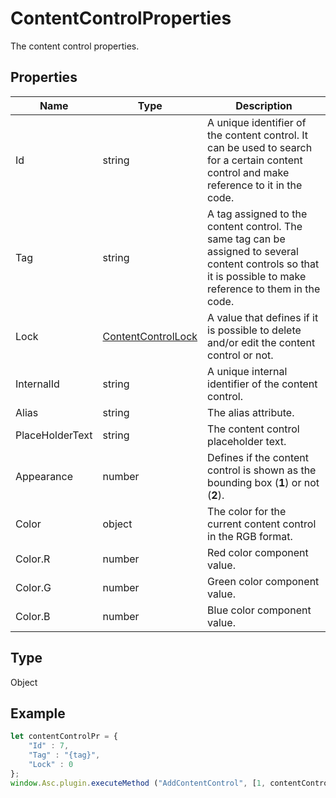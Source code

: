 # ContentControlProperties

The content control properties.

## Properties

| Name | Type | Description |
| ---- | ---- | ----------- |
| Id | string | A unique identifier of the content control. It can be used to search for a certain content control and make reference to it in the code. |
| Tag | string | A tag assigned to the content control. The same tag can be assigned to several content controls so that it is possible to make reference to them in the code. |
| Lock | [ContentControlLock](../Enumeration/ContentControlLock.md) | A value that defines if it is possible to delete and/or edit the content control or not. |
| InternalId | string | A unique internal identifier of the content control. |
| Alias | string | The alias attribute. |
| PlaceHolderText | string | The content control placeholder text. |
| Appearance | number | Defines if the content control is shown as the bounding box (**1**) or not (**2**). |
| Color | object | The color for the current content control in the RGB format. |
| Color.R | number | Red color component value. |
| Color.G | number | Green color component value. |
| Color.B | number | Blue color component value. |
## Type

Object



## Example

```javascript
let contentControlPr = {
    "Id" : 7,
    "Tag" : "{tag}",
    "Lock" : 0
};
window.Asc.plugin.executeMethod ("AddContentControl", [1, contentControlPr]);
```

